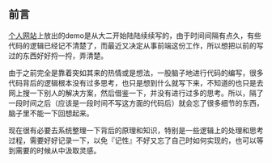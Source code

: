 ## 前言

[个人网站](http://xiexuefeng.cc)上放出的demo是从大二开始陆陆续续写的，由于时间间隔有点久，有些代码的逻辑已经记不清楚了，而最近又决定从事前端这份工作，所以想把以前的写过的东西好好捋一捋，弄清楚。

由于之前完全是靠着突如其来的热情或是想法，一股脑子地进行代码的编写，很多代码背后的逻辑根本没有过多思考，也只是想到什么就写下来，不知道的也只是去网上搜一下别人的解决方案，然后借鉴一下，并没有进行过多的思考。所以，隔了一段时间之后（应该是一段时间不写这方面的代码后）就会忘了很多细节的东西，脑子里不能一下回想起来。

现在很有必要去系统整理一下背后的原理和知识，特别是一些逻辑上的处理和思考过程，需要好好记录一下，以免『记性』不好又忘了自己时如何实现的，也可以等到需要的时候从中汲取灵感。
